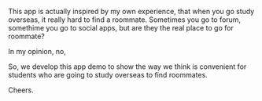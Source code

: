 This app is actually inspired by my own experience, that when you go study overseas, it really hard to find a roommate. Sometimes you go to forum, somethime you go to social apps, but are they the real place to go for roommate?

In my opinion, no,

So, we develop this app demo to show the way we think is convenient for students who are going to study overseas to find roommates.

Cheers. 
